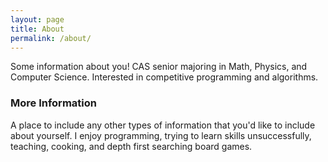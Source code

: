 ```yaml
---
layout: page
title: About
permalink: /about/
---
```


Some information about you!
CAS senior majoring in Math, Physics, and Computer Science. Interested in competitive programming and algorithms.

### More Information

A place to include any other types of information that you'd like to include about yourself.
I enjoy programming, trying to learn skills unsuccessfully, teaching, cooking, and depth first searching board games.

